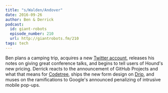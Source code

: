 ```yaml
---
title: "s/Walden/Andover"
date: 2016-09-26
author: Ben & Derrick
podcast:
  id: giant-robots
  episode_number: 210
  url: http://giantrobots.fm/210
tags: tech
---
```


Ben plans a camping trip, acquires a new [Twitter account](https://twitter.com/giantrobots), releases his notes on giving great conference talks, and begins to tell users of Hound's new pricing. Derrick reacts to the announcement of GitHub Projects and what that means for [Codetree](https://codetree.com), ships the new form design on [Drip](https://www.drip.co), and muses on the ramifications to Google's announced penalizing of intrusive mobile pop-ups.
